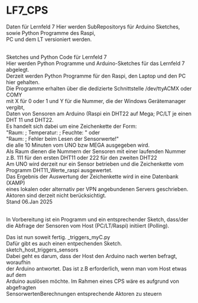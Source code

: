 # LF7_CPS
Daten für Lernfeld 7
Hier werden SubRepositorys für Arduino Sketches, sowie Python Programme des Raspi,<br>
PC und dem LT versioniert werden.<br><br>

Sketches und Python Code für Lernfeld 7<br>
Hier werden Python Programme und Arduino-Sketches für das Lernfeld 7 abgelegt.<br>
Derzeit werden Python Programme für den Raspi, den Laptop und den PC hier gehalten.<br>
Die Programme erhalten über die dedizierte Schnittstelle /dev/ttyACMX oder COMY<br>
mit X für 0 oder 1 und Y für die Nummer, die der Windows Gerätemanager vergibt,<br>
Daten von Sensoren am Arduino (Raspi ein DHT22 auf Mega; PC/LT je einen DHT 11 und DHT22.<br>
Es handelt sich dabei um eine Zeichenkette der Form:<br>
"Raum: <Wert>; Temperatur: <WERT>; Feuchte: <Wert>" oder <br>
"Raum: <Wert>; Fehler beim Lesen der Sensorwerte!"<br>
die alle 10 Minuten vom UNO bzw MEGA ausgegeben wird.<br>
Als Raum dienen die Nummern der Sensoren mit einer laufenden Nummer<br>
z.B. 111 für den ersten DHT11 oder 222 für den zweiten DHT22<br>
Am UNO wird derzeit nur ein Sensor betrieben und die Zeichenkette vom<br>
Programm DHT11_Werte_raspi ausgewertet.<br>
Das Ergebnis der Auswertung der Zeichenkette wird in eine Datenbank (XAMP)<br>
eines lokalen oder alternativ per VPN angebundenen Servers geschrieben.<br>
Aktoren sind derzeit nicht berücksichtigt.<br>
Stand 06.Jan 2025<br><br>

In Vorbereitung ist ein Programm und ein entsprechender Sketch, dass/der<br>
die Abfrage der Sensoren vom Host (PC/LT/Raspi) initiiert (Polling).<br>

Das ist nun soweit fertig. <hos>_triggers_myC.py<br>
Dafür gibt es auch einen entpechenden Sketch. sketch_host_triggers_sensors<br>
Dabei geht es darum, dass der Host den Arduino nach werten befragt, woraufhin<br>
der Arduino antwortet. Das ist z.B erforderlich, wenn man vom Host etwas auf dem<br>
Arduino auslösen möchte. Im Rahmen eines CPS wäre es aufgrund von abgefragten<br>
SensorwertenBerechnungen entsprechende Aktoren zu steuern<br>

